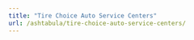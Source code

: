 ```yaml
---
title: "Tire Choice Auto Service Centers"
url: /ashtabula/tire-choice-auto-service-centers/
---
```


